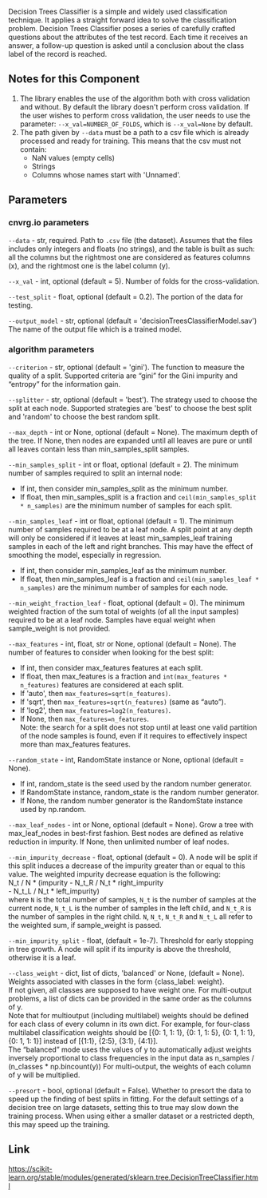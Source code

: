 Decision Trees Classifier is a simple and widely used classification technique. It applies a straight forward idea to solve the classification problem. Decision Trees Classifier poses a series of carefully crafted questions about the attributes of the test record. Each time it receives an answer, a follow-up question is asked until a conclusion about the class label of the record is reached.

## Notes for this Component

1) The library enables the use of the algorithm both with cross validation and without. By default the library doesn't perform cross validation. If the user wishes to perform cross validation, 
the user needs to use the parameter: ```--x_val=NUMBER_OF_FOLDS```, which is ```--x_val=None``` by default.  
2) The path given by ```--data``` must be a path to a csv file which is already processed and ready for training. This means that the csv must not contain: 
   - NaN values (empty cells) 
   - Strings 
   - Columns whose names start with 'Unnamed'.

## Parameters

### cnvrg.io parameters

```--data``` - str, required. Path to `.csv` file (the dataset). Assumes that the files includes only integers and floats (no strings), and the table is built as such: all the columns but the 
rightmost one are considered as features columns (x), and the rightmost one is the label column (y).

```--x_val``` - int, optional (default = 5). Number of folds for the cross-validation.

```--test_split``` - float, optional (default = 0.2). The portion of the data for testing.

```--output_model``` - str, optional (default = 'decisionTreesClassifierModel.sav') The name of the output file which is a trained model. 

### algorithm parameters

```--criterion``` - str, optional (default = 'gini'). The function to measure the quality of a split. Supported criteria are “gini” for the Gini impurity and “entropy” for the information gain.

```--splitter``` - str, optional (default = 'best'). The strategy used to choose the split at each node. Supported strategies are 'best' to choose the best split and 'random' to choose the best random split.

```--max_depth``` - int or None, optional (default = None). The maximum depth of the tree. If None, then nodes are expanded until all leaves are pure or until all leaves contain less than min_samples_split samples.

```--min_samples_split``` - int or float, optional (default = 2). The minimum number of samples required to split an internal node:  
 - If int, then consider min_samples_split as the minimum number.  
 - If float, then min_samples_split is a fraction and `ceil(min_samples_split * n_samples)` are the minimum number of samples for each split.
                            
```--min_samples_leaf``` - int or float, optional (default = 1). The minimum number of samples required to be at a leaf node. A split point at any depth will only be considered if it leaves at 
least min_samples_leaf training samples in each of the left and right branches. This may have the effect of smoothing the model, especially in regression.  
 - If int, then consider min_samples_leaf as the minimum number.  
 - If float, then min_samples_leaf is a fraction and `ceil(min_samples_leaf * n_samples)` are the minimum number of samples for each node.

```--min_weight_fraction_leaf``` -  float, optional (default = 0). The minimum weighted fraction of the sum total of weights (of all the input samples) required to be at a leaf node. Samples have equal weight when sample_weight is not provided.

```--max_features``` - int, float, str or None, optional (default = None).
The number of features to consider when looking for the best split:  
 - If int, then consider max_features features at each split.  
 - If float, then max_features is a fraction and `int(max_features * n_features)` features are considered at each split.  
 - If 'auto', then `max_features=sqrt(n_features)`.  
 - If 'sqrt', then `max_features=sqrt(n_features)` (same as “auto”).
 - If 'log2', then `max_features=log2(n_features)`.  
 - If None, then `max_features=n_features`.  
Note: the search for a split does not stop until at least one valid partition of the node samples is found, even if it requires to effectively inspect more than max_features features.

```--random_state``` - int, RandomState instance or None, optional (default = None).  
 - If int, random_state is the seed used by the random number generator.   
 - If RandomState instance, random_state is the 
random number generator.  
 - If None, the random number generator is the RandomState instance used by np.random.

```--max_leaf_nodes``` - int or None, optional (default = None). Grow a tree with max_leaf_nodes in best-first fashion. Best nodes are defined as relative reduction in impurity. If None, then unlimited number of leaf nodes.

```--min_impurity_decrease``` - float, optional (default = 0).
A node will be split if this split induces a decrease of the impurity greater than or equal to this value.
The weighted impurity decrease equation is the following:  
N_t / N * (impurity - N_t_R / N_t * right_impurity  
                    - N_t_L / N_t * left_impurity)  
where `N` is the total number of samples, `N_t` is the number of samples at the current node, `N_t_L` is the number of samples in the left child, and `N_t_R` is the number of samples in the right child.
`N`, `N_t`, `N_t_R` and `N_t_L` all refer to the weighted sum, if sample_weight is passed.

```--min_impurity_split``` - float, (default = 1e-7). Threshold for early stopping in tree growth. A node will split if its impurity is above the threshold, otherwise it is a leaf.

```--class_weight``` - dict, list of dicts, 'balanced' or None, (default = None). Weights associated with classes in the form {class_label: weight}.   
If not given, all classes are supposed to have weight one. For multi-output problems, a list of dicts can be provided in the same order as the columns of y.  
Note that for multioutput (including multilabel) weights should be defined for each class of every column in its own dict. For example, for four-class multilabel classification weights should be [{0: 1, 1: 1}, {0: 1, 1: 5}, {0: 1, 1: 1}, {0: 1, 1: 1}] instead of [{1:1}, {2:5}, {3:1}, {4:1}].  
The “balanced” mode uses the values of y to automatically adjust weights inversely proportional to class frequencies in the input data as n_samples / (n_classes * np.bincount(y))
For multi-output, the weights of each column of y will be multiplied.

```--presort``` - bool, optional (default = False). Whether to presort the data to speed up the finding of best splits in fitting. For the default settings of a decision tree on large datasets, setting this to true may slow down the training process. When using either a smaller dataset or a restricted depth, this may speed up the training.


## Link
https://scikit-learn.org/stable/modules/generated/sklearn.tree.DecisionTreeClassifier.html